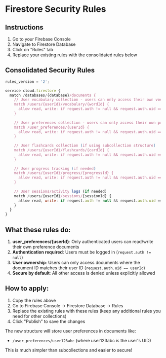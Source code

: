 # Firestore Security Rules

## Instructions
1. Go to your Firebase Console
2. Navigate to Firestore Database
3. Click on "Rules" tab
4. Replace your existing rules with the consolidated rules below

## Consolidated Security Rules

```javascript
rules_version = '2';

service cloud.firestore {
  match /databases/{database}/documents {
    // User vocabulary collection - users can only access their own vocabulary
    match /users/{userId}/vocabulary/{wordId} {
      allow read, write: if request.auth != null && request.auth.uid == userId;
    }
    
    // User preferences collection - users can only access their own preferences
    match /user_preferences/{userId} {
      allow read, write: if request.auth != null && request.auth.uid == userId;
    }
    
    // User flashcards collection (if using subcollection structure)
    match /users/{userId}/flashcards/{cardId} {
      allow read, write: if request.auth != null && request.auth.uid == userId;
    }
    
    // User progress tracking (if needed)
    match /users/{userId}/progress/{progressId} {
      allow read, write: if request.auth != null && request.auth.uid == userId;
    }
    
    // User sessions/activity logs (if needed)
    match /users/{userId}/sessions/{sessionId} {
      allow read, write: if request.auth != null && request.auth.uid == userId;
    }
  }
}
```

## What these rules do:

1. **user_preferences/{userId}**: Only authenticated users can read/write their own preference documents
2. **Authentication required**: Users must be logged in (`request.auth != null`)
3. **User ownership**: Users can only access documents where the document ID matches their user ID (`request.auth.uid == userId`)
4. **Secure by default**: All other access is denied unless explicitly allowed

## How to apply:

1. Copy the rules above
2. Go to Firebase Console → Firestore Database → Rules
3. Replace the existing rules with these rules (keep any additional rules you need for other collections)
4. Click "Publish" to save the changes

The new structure will store user preferences in documents like:
- `/user_preferences/user123abc` (where user123abc is the user's UID)

This is much simpler than subcollections and easier to secure!
